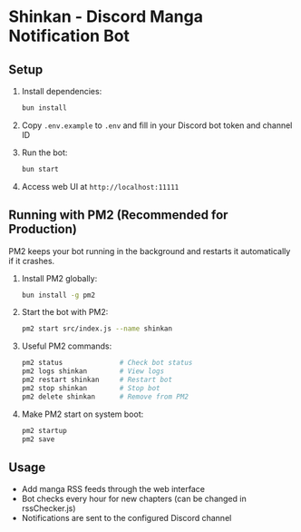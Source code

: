 # Shinkan - Discord Manga Notification Bot

## Setup

1. Install dependencies:
   ```bash
   bun install
   ```

2. Copy `.env.example` to `.env` and fill in your Discord bot token and channel ID

3. Run the bot:
   ```bash
   bun start
   ```

4. Access web UI at `http://localhost:11111`

## Running with PM2 (Recommended for Production)

PM2 keeps your bot running in the background and restarts it automatically if it crashes.

1. Install PM2 globally:
   ```bash
   bun install -g pm2
   ```

2. Start the bot with PM2:
   ```bash
   pm2 start src/index.js --name shinkan
   ```

3. Useful PM2 commands:
   ```bash
   pm2 status              # Check bot status
   pm2 logs shinkan        # View logs
   pm2 restart shinkan     # Restart bot
   pm2 stop shinkan        # Stop bot
   pm2 delete shinkan      # Remove from PM2
   ```

4. Make PM2 start on system boot:
   ```bash
   pm2 startup
   pm2 save
   ```

## Usage

- Add manga RSS feeds through the web interface
- Bot checks every hour for new chapters (can be changed in rssChecker.js)
- Notifications are sent to the configured Discord channel
